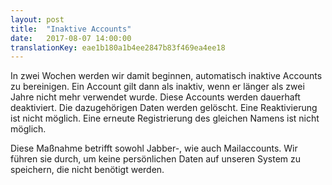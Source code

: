 ```yaml
---
layout: post
title:  "Inaktive Accounts"
date:   2017-08-07 14:00:00
translationKey: eae1b180a1b4ee2847b83f469ea4ee18
---
```


In zwei Wochen werden wir damit beginnen, automatisch inaktive Accounts zu bereinigen.
Ein Account gilt dann als inaktiv, wenn er länger als zwei Jahre nicht mehr verwendet wurde.
Diese Accounts werden dauerhaft deaktiviert. Die dazugehörigen Daten werden gelöscht. Eine Reaktivierung ist nicht möglich.
Eine erneute Registrierung des gleichen Namens ist nicht möglich.

Diese Maßnahme betrifft sowohl Jabber-, wie auch Mailaccounts.
Wir führen sie durch, um keine persönlichen Daten auf unseren System zu speichern, die nicht benötigt werden.

